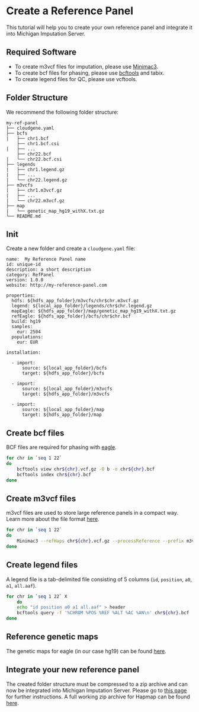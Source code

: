 # Create a Reference Panel

This tutorial will help you to create your own reference panel and integrate it into Michigan Imputation Server. 

## Required Software
- To create m3vcf files for imputation, please use [Minimac3](https://github.com/Santy-8128/Minimac3).
- To create bcf files for phasing, please use [bcftools](https://samtools.github.io/bcftools/bcftools.html) and tabix.
- To create legend files for QC, please use vcftools.

## Folder Structure

We recommend the following folder structure:

```ansi
my-ref-panel
├── cloudgene.yaml
├── bcfs
|   ├── chr1.bcf
    ├── chr1.bcf.csi
|   ├── ...
    ├── chr22.bcf
|   └── chr22.bcf.csi
├── legends
|   ├── chr1.legend.gz
|   ├── ...
|   └── chr22.legend.gz
├── m3vcfs
|   ├── chr1.m3vcf.gz
|   ├── ...
|   └── chr22.m3vcf.gz
├── map
|   └── genetic_map_hg19_withX.txt.gz
└── README.md
```


## Init

Create a new folder and create a `cloudgene.yaml` file:

```
name:  My Reference Panel name
id: unique-id
description: a short description
category: RefPanel
version: 1.0.0
website: http://my-reference-panel.com

properties:
  hdfs: ${hdfs_app_folder}/m3vcfs/chr$chr.m3vcf.gz
  legend: ${local_app_folder}/legends/chr$chr.legend.gz
  mapEagle: ${hdfs_app_folder}/map/genetic_map_hg19_withX.txt.gz
  refEagle: ${hdfs_app_folder}/bcfs/chr$chr.bcf
  build: hg19
  samples:
    eur: 2504
  populations:
    eur: EUR
    
installation:

  - import:
      source: ${local_app_folder}/bcfs
      target: ${hdfs_app_folder}/bcfs

  - import:
      source: ${local_app_folder}/m3vcfs
      target: ${hdfs_app_folder}/m3vcfs

  - import:
      source: ${local_app_folder}/map
      target: ${hdfs_app_folder}/map
```


## Create bcf files
BCF files are required for phasing with [eagle](https://data.broadinstitute.org/alkesgroup/Eagle/).
```sh
for chr in `seq 1 22`
do
    bcftools view chr${chr}.vcf.gz -O b -o chr${chr}.bcf
    bcftools index chr${chr}.bcf
done
```
## Create m3vcf files

m3vcf files are used to store large reference panels in a compact way. Learn more about the file format [here](https://genome.sph.umich.edu/wiki/M3VCF_Files).

```sh
for chr in `seq 1 22`
do
    Minimac3 --refHaps chr${chr}.vcf.gz --processReference --prefix m3vcfs/chr${chr} --rsid
done
```


## Create legend files

A legend file is a tab-delimited file consisting of 5 columns (`id`, `position`, `a0`, `a1`, `all.aaf`).

```sh
for chr in `seq 1 22` X
    do
    echo "id position a0 a1 all.aaf" > header
    bcftools query -f '%CHROM %POS %REF %ALT %AC %AN\n' chr${chr}.bcf |  awk -F" " 'BEGIN { OFS = " " } {print $1":"$2 " " $2 " " $3 " "$4  " "  $5/$6}' | cat header - | bgzip > chr${chr}.legend.gz &
done
```


## Reference genetic maps

The genetic maps for eagle (in our case hg19) can be found [here](https://data.broadinstitute.org/alkesgroup/Eagle/downloads/tables/genetic_map_hg19_withX.txt.gz).

## Integrate your new reference panel
The created folder structure must be compressed to a zip archive and can now be integrated into Michigan Imputation Server. Please go to [this page](http://imputationserver.readthedocs.io/en/latest/docker/#install-1000g-phase-3-reference-panel) for further instructions. A full working zip archive for Hapmap can be found [here](https://imputationserver.sph.umich.edu/static/downloads/releases/hapmap2-1.0.0.zip).


